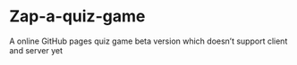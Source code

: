 # Zap-a-quiz-game
A online GitHub pages quiz game beta version which doesn’t support client and server yet
